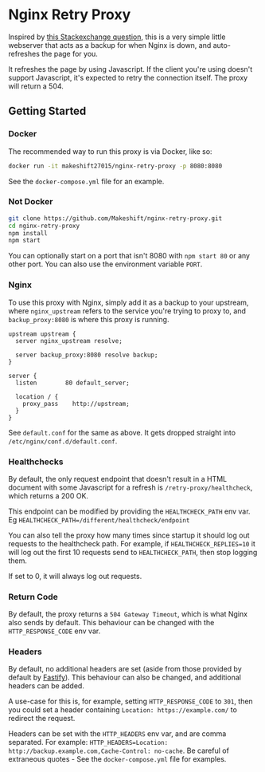 # Nginx Retry Proxy

Inspired by [this Stackexchange question](https://superuser.com/questions/746028/configuring-nginx-to-retry-a-single-upstream-server), this is a very simple little webserver that acts as a backup for when Nginx is down, and auto-refreshes the page for you.

It refreshes the page by using Javascript. If the client you're using doesn't support Javascript, it's expected to retry the connection itself. The proxy will return a 504.

## Getting Started

### Docker

The recommended way to run this proxy is via Docker, like so:

```bash
docker run -it makeshift27015/nginx-retry-proxy -p 8080:8080
```

See the `docker-compose.yml` file for an example.

### Not Docker

```bash
git clone https://github.com/Makeshift/nginx-retry-proxy.git
cd nginx-retry-proxy
npm install
npm start
```

You can optionally start on a port that isn't 8080 with `npm start 80` or any other port. You can also use the environment variable `PORT`.

### Nginx

To use this proxy with Nginx, simply add it as a backup to your upstream, where `nginx_upstream` refers to the service you're trying to proxy to, and `backup_proxy:8080` is where this proxy is running.

```
upstream upstream {
  server nginx_upstream resolve;

  server backup_proxy:8080 resolve backup;
}

server {
  listen        80 default_server;

  location / {
    proxy_pass    http://upstream;
  }
}
```

See `default.conf` for the same as above. It gets dropped straight into `/etc/nginx/conf.d/default.conf`.

### Healthchecks

By default, the only request endpoint that doesn't result in a HTML document with some Javascript for a refresh is `/retry-proxy/healthcheck`, which returns a 200 OK.

This endpoint can be modified by providing the `HEALTHCHECK_PATH` env var. Eg `HEALTHCHECK_PATH=/different/healthcheck/endpoint`

You can also tell the proxy how many times since startup it should log out requests to the healthcheck path. For example, if `HEALTHCHECK_REPLIES=10` it will log out the first 10 requests send to `HEALTHCHECK_PATH`, then stop logging them.

If set to 0, it will always log out requests.

### Return Code

By default, the proxy returns a `504 Gateway Timeout`, which is what Nginx also sends by default. This behaviour can be changed with the `HTTP_RESPONSE_CODE` env var.

### Headers

By default, no additional headers are set (aside from those provided by default by [Fastify](https://www.fastify.io/)). This behaviour can also be changed, and additional headers can be added.

A use-case for this is, for example, setting `HTTP_RESPONSE_CODE` to `301`, then you could set a header containing `Location: https://example.com/` to redirect the request.

Headers can be set with the `HTTP_HEADERS` env var, and are comma separated. For example: `HTTP_HEADERS=Location: http://backup.example.com,Cache-Control: no-cache`. Be careful of extraneous quotes - See the `docker-compose.yml` file for examples.
